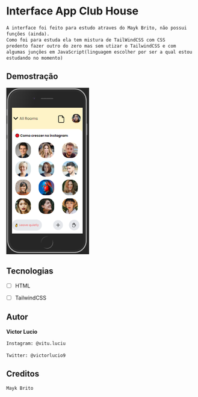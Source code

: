 # Interface App Club House

    A interface foi feito para estudo atraves do Mayk Brito, não possui funções (ainda).
    Como foi para estuda ela tem mistura de TailWindCSS com CSS
    predento fazer outro do zero mas sem utizar o TailwindCSS e com algumas junções em JavaScript(linguagem escolher por ser a qual estou estudando no momento)

## Demostração


<img src="./assents/demo.png" alt="Exemplo">

## Tecnologias

- [ ] HTML

- [ ] TailwindCSS

## Autor
 **Victor Lucio**

    Instagram: @vitu.luciu

    Twitter: @victorlucio9

## Creditos
    Mayk Brito 
        